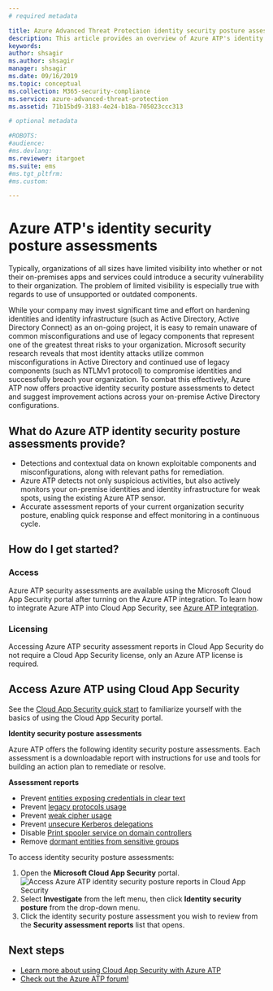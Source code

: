 ```yaml
---
# required metadata

title: Azure Advanced Threat Protection identity security posture assessments
description: This article provides an overview of Azure ATP's identity security posture assessment reports.
keywords:
author: shsagir
ms.author: shsagir
manager: shsagir
ms.date: 09/16/2019
ms.topic: conceptual
ms.collection: M365-security-compliance
ms.service: azure-advanced-threat-protection
ms.assetid: 71b15bd9-3183-4e24-b18a-705023ccc313

# optional metadata

#ROBOTS:
#audience:
#ms.devlang:
ms.reviewer: itargoet
ms.suite: ems
#ms.tgt_pltfrm:
#ms.custom:

---
```



# Azure ATP's identity security posture assessments
 
Typically, organizations of all sizes have limited visibility into whether or not their on-premises apps and services could introduce a security vulnerability to their organization. The problem of limited visibility is especially true with regards to use of unsupported or outdated components. 

While your company may invest significant time and effort on hardening identities and identity infrastructure (such as Active Directory, Active Directory Connect) as an on-going project, it is easy to remain unaware of common misconfigurations and use of legacy components that represent one of the greatest threat risks to your organization. Microsoft security research reveals that most identity attacks utilize common misconfigurations in Active Directory and continued use of legacy components (such as NTLMv1 protocol) to compromise identities and successfully breach your organization. To combat this effectively, Azure ATP now offers proactive identity security posture assessments to detect and suggest improvement actions across your on-premise Active Directory configurations. 

## What do Azure ATP identity security posture assessments provide?  
- Detections and contextual data on known exploitable components and misconfigurations, along with relevant paths for remediation.
- Azure ATP detects not only suspicious activities, but also actively monitors your on-premise identities and identity infrastructure for weak spots, using the existing Azure ATP sensor. 
- Accurate assessment reports of your current organization security posture, enabling quick response and effect monitoring in a continuous cycle. 

## How do I get started? 

### Access

Azure ATP security assessments are available using the Microsoft Cloud App Security portal after turning on the Azure ATP integration. To learn how to integrate Azure ATP into Cloud App Security, see [Azure ATP integration](https://docs.microsoft.com/cloud-app-security/aatp-integration). 

### Licensing

Accessing Azure ATP security assessment reports in Cloud App Security do not require a Cloud App Security license, only an Azure ATP license is required. 

## Access Azure ATP using Cloud App Security 

See the [Cloud App Security quick start](https://docs.microsoft.com/cloud-app-security/getting-started-with-cloud-app-security) to familiarize yourself with the basics of using the Cloud App Security portal. 

**Identity security posture assessments**

Azure ATP offers the following identity security posture assessments. Each assessment is a downloadable report with instructions for use and tools for building an action plan to remediate or resolve. 

**Assessment reports**
- Prevent [entities exposing credentials in clear text](atp-cas-isp-clear-text.md)
- Prevent [legacy protocols usage](atp-cas-isp-legacy-protocols.md)
- Prevent [weak cipher usage](atp-cas-isp-weak-cipher.md)
- Prevent [unsecure Kerberos delegations](atp-cas-isp-unconstrained-kerberos.md)
- Disable [Print spooler service on domain controllers](atp-cas-isp-print-spooler.md)
- Remove [dormant entities from sensitive groups](atp-cas-isp-dormant-entities.md)

To access identity security posture assessments:
1. Open the **Microsoft Cloud App Security** portal. 
    ![Access Azure ATP identity security posture reports in Cloud App Security](media/atp-cas-isp-report-1.png)
1. Select **Investigate** from the left menu, then click **Identity security posture** from the drop-down menu. 
1. Click the identity security posture assessment you wish to review from the **Security assessment reports** list that opens.  


## Next steps
- [Learn more about using Cloud App Security with Azure ATP](atp-activities-filtering-mcas.md)
- [Check out the Azure ATP forum!](https://aka.ms/azureatpcommunity)

